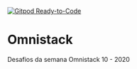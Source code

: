 [![Gitpod Ready-to-Code](https://img.shields.io/badge/Gitpod-Ready--to--Code-blue?logo=gitpod)](https://gitpod.io/#https://github.com/GilsonSantoss/Omnistack) 

# Omnistack
Desafios da semana Omnistack 10 - 2020
